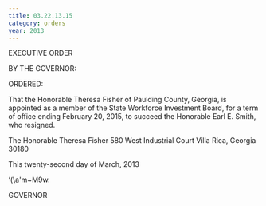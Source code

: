 ```yaml
---
title: 03.22.13.15
category: orders
year: 2013
---
```

 

EXECUTIVE ORDER

BY THE GOVERNOR:

ORDERED:

That the Honorable Theresa Fisher of Paulding County, Georgia, is
appointed as a member of the State Workforce Investment Board,
for a term of office ending February 20, 2015, to succeed the
Honorable Earl E. Smith, who resigned.

The Honorable Theresa Fisher
580 West Industrial Court
Villa Rica, Georgia 30180

This twenty-second day of March, 2013

‘(\a'm~M9w.

GOVERNOR

